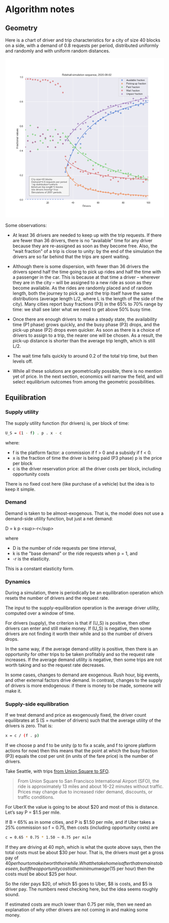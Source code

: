 # Algorithm notes

## Geometry

Here is a chart of driver and trip characteristics for a city of size 40 blocks
on a side, with a demand of 0.8 requests per period, distributed uniformly and
randomly and with uniform random distances.

![img](img/statics1.png "Simulation sequence")

Some observations:

- At least 36 drivers are needed to keep up with the trip requests. If there
  are fewer than 36 drivers, there is no &ldquo;available&rdquo; time for any
  driver because they are re-assigned as soon as they become free. Also, the
  &ldquo;wait fraction&rdquo; of a trip is close to unity: by the end of the
  simulation the drivers are so far behind that the trips are spent waiting.

- Although there is some dispersion, with fewer than 36 drivers the drivers
  spend half the time going to pick up rides and half the time with a passenger
  in the car. This is because at that time a driver &#x2013; wherever they are
  in the city &#x2013; will be assigned to a new ride as soon as they become
  available. As the rides are randomly placed and of random length, both the
  journey to pick up and the trip itself have the same distributions (average
  length L/2, where L is the length of the side of the city). Many cities
  report busy fractions (P3) in the 65% to 70% range by time: we shall see
  later what we need to get above 50% busy time.

- Once there are enough drivers to make a steady state, the availability time
  (P1 phase) grows quickly, and the busy phase (P3) drops, and the pick-up
  phase (P2) drops even quicker. As soon as there is a choice of drivers to
  assign to a trip, the nearer one will be chosen. As a result, the pick-up
  distance is shorter than the average trip length, which is still L/2.

- The wait time falls quickly to around 0.2 of the total trip time, but then
  levels off.

- While all these solutions are geometrically possible, there is no mention yet
  of price. In the next section, economics will narrow the field, and will
  select equilibrium outcomes from among the geometric possibilities.

## Equilibration

### Supply utility

The supply utility function (for drivers) is, per block of time:

```bash
U_S = (1 - f) . p . x - c
```

where:

- f is the platform factor: a commission if f &gt; 0 and
  a subsidy if f &lt; 0.
- x is the fraction of time the driver is being paid (P3 phase) p is the price
  per block
- c is the driver reservation price: all the driver costs per block,
  including opportunity costs

There is no fixed cost here (like purchase of a vehicle) but the idea is to
keep it simple.

### Demand

Demand is taken to be almost-exogenous. That is, the model does not use a
demand-side utility function, but just a net demand:

D = k p \<sup\>-r\</sup\>

where

- D is the number of ride requests per time interval,
- k is the "base demand" or the ride requests when p = 1, and
- _-r_ is the elasticity.

This is a constant elasticity form.

### Dynamics

During a simulation, there is periodically be an equilibration operation which
resets the number of drivers and the request rate.

The input to the supply-equilibration operation is the average driver utility,
computed over a window of time.

For drivers (supply), the criterion is that if \(U_S\) is positive, then other
drivers can enter and still make money. If \(U_S\) is negative, then some
drivers are not finding it worth their while and so the number of drivers
drops.

In the same way, if the average demand utility is positive, then there is an
opportunity for other trips to be taken profitably and so the request rate
increases. If the average demand utility is negative, then some trips are not
worth taking and so the request rate decreases.

In some cases, changes to demand are exogenous. Rush hour, big events, and
other external factors drive demand. In contrast, changes to the supply of
drivers is more endogenous: if there is money to be made, someone will make it.

### Supply-side equilibration

If we treat demand and price as exogenously fixed, the driver count
equilibrates at S (S = number of drivers) such that the average utility of the
drivers is zero. That is:

```bash
x = c / (f . p)
```

If we choose p and f to be unity (p to fix a scale, and f to ignore platform
actions for now) then this means that the point at which the busy fraction (P3)
equals the cost per unit (in units of the fare price) is the number of drivers.

Take Seattle, with trips [from Union Square to SFO](https://www.uber.com/us/en/price-estimate/).

> From Union Square to San Francisco International Airport (SFO), the ride is
> approximately 13 miles and about 16-22 minutes without traffic. Prices may
> change due to increased rider demand, discounts, or traffic conditions.

For UberX the value is going to be about $20 and most of this is distance.
Let&rsquo;s say P = $1.5 per mile.

If B = 65% as in some cities, and P is \$1.50 per mile, and if Uber takes a 25%
commission so f = 0.75, then costs (including opportunity costs) are

```bash
c = 0.65 * 0.75 * 1.50 ~ 0.75 per mile
```

If they are driving at 40 mph, which is what the quote above says, then the
total costs must be about $30 per hour. That is, the drivers must get a gross
pay of $40 per hour to make it worth their while. What the take home is after
that remains to be seen, but if the opportunity cost is the minimum wage ($15
per hour) then the costs must be about $25 per hour.

So the rider pays $20, of which $5 goes to Uber, $8 is costs, and $5 is driver
pay. The numbers need checking here, but the idea seems roughly sound.

If estimated costs are much lower than 0.75 per mile, then we need an
explanation of why other drivers are not coming in and making some money.
